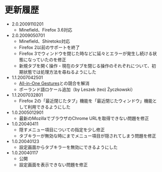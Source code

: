 # 更新履歴

 - 2.0.2009110201
   * Minefield、Firefox 3.6対応
 - 2.0.2009050701
   * Minefield、Shiretoko対応
   * Firefox 2以前のサポートを終了
   * Firefox 3でウィンドウを閉じた時などに延々とエラーが発生し続ける状態になっていたのを修正
   * 新規タブを開く操作・現在のタブを閉じる操作のそれぞれについて、初期状態では処理方法を尋ねるようにした
 - 1.1.2007042501
   * [All-in-One Gestures](https://addons.mozilla.org/firefox/addon/12)との競合を解消
   * ポーランド語ロケール追加（by Leszek (teo) Życzkowski）
 - 1.1.2007032801
   * Firefox 2の「最近閉じたタブ」機能を「最近閉じたウィンドウ」機能として利用できるようにした
 - 1.0.2005012901
   * 最新のMozillaでブラウザのChrome URLを取得できない問題を修正
 - 1.0.20040411
   * 隠すメニュー項目についての指定を少し修正
   * タブキラーが無効な時にまでメニュー項目が隠されてしまう問題を修正
 - 1.0.20040123
   * 設定画面からタブキラーを無効にできるようにした
 - 1.0.20040117
   * 公開
   * 設定画面を表示できない問題を修正
